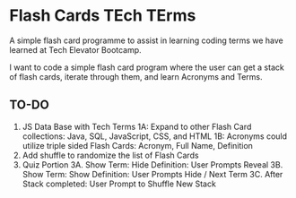 # Flash Cards TEch TErms
A simple flash card programme to assist in learning coding terms we have learned at Tech Elevator Bootcamp.

I want to code a simple flash card program where the user can get a stack of flash cards, iterate through them, and learn Acronyms and Terms.

## TO-DO ##
1. JS Data Base with Tech Terms
  1A: Expand to other Flash Card collections: Java, SQL, JavaScript, CSS, and HTML
  1B: Acronyms could utilize triple sided Flash Cards: Acronym, Full Name, Definition
2. Add shuffle to randomize the list of Flash Cards
3. Quiz Portion
  3A. Show Term: Hide Definition: User Prompts Reveal
  3B. Show Term: Show Definition: User Prompts Hide / Next Term
  3C. After Stack completed: User Prompt to Shuffle New Stack

